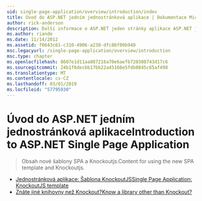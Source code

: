 ```yaml
---
uid: single-page-application/overview/introduction/index
title: Úvod do ASP.NET jedním jednostránková aplikace | Dokumentace Microsoftu
author: rick-anderson
description: Další informace o ASP.NET jeden stránky aplikace ASP.NET jedné stránky aplikace (SPA) pomáhá vytvářet aplikace, které zahrnují významné Interakti na straně klienta...
ms.author: riande
ms.date: 11/14/2012
ms.assetid: f0643c61-c310-4906-a238-dfc86f09b940
msc.legacyurl: /single-page-application/overview/introduction
msc.type: chapter
ms.openlocfilehash: 8607e1d11aa087216a70e6aefb720308743d17c6
ms.sourcegitcommit: 24b1f6decbb17bb22a45166e5fdb0845c65af498
ms.translationtype: MT
ms.contentlocale: cs-CZ
ms.lasthandoff: 03/01/2019
ms.locfileid: "57795930"
---
```

<a name="introduction-to-aspnet-single-page-application"></a><span data-ttu-id="af1e9-103">Úvod do ASP.NET jedním jednostránková aplikace</span><span class="sxs-lookup"><span data-stu-id="af1e9-103">Introduction to ASP.NET Single Page Application</span></span>
====================
> <span data-ttu-id="af1e9-104">Obsah nové šablony SPA a Knockoutjs.</span><span class="sxs-lookup"><span data-stu-id="af1e9-104">Content for using the new SPA template and Knockoutjs.</span></span>


- [<span data-ttu-id="af1e9-105">Jednostránková aplikace: Šablona KnockoutJS</span><span class="sxs-lookup"><span data-stu-id="af1e9-105">Single Page Application: KnockoutJS template</span></span>](knockoutjs-template.md)
- [<span data-ttu-id="af1e9-106">Znáte jiné knihovny než Knockout?</span><span class="sxs-lookup"><span data-stu-id="af1e9-106">Know a library other than Knockout?</span></span>](other-libraries.md)
